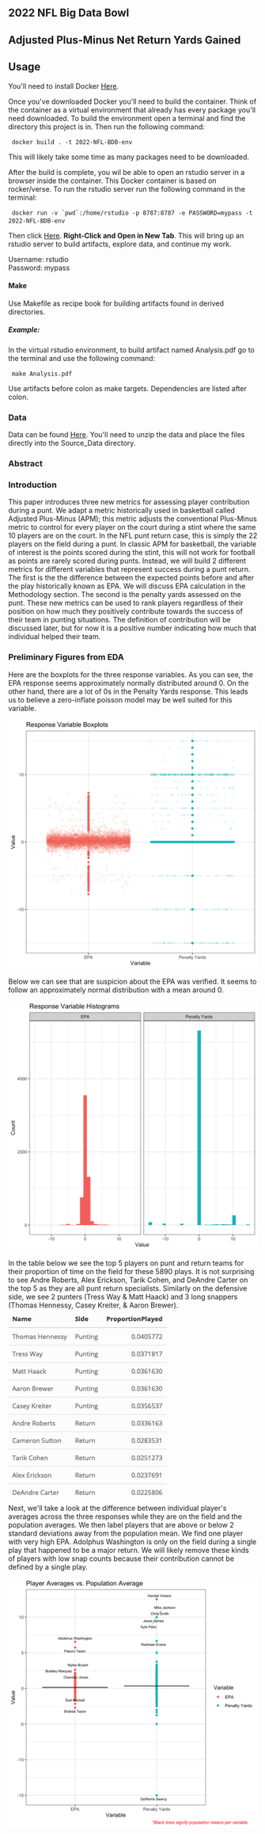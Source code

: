 2022 NFL Big Data Bowl
----------------------

## Adjusted Plus-Minus Net Return Yards Gained

## Usage

You'll need to install Docker [Here](https://www.docker.com/).

Once you've downloaded Docker you'll need to build the container. Think of the container as a virtual environment that already has every package you'll need downloaded. To build the environment open a terminal and find the directory this project is in. Then run the following command:

     docker build . -t 2022-NFL-BDB-env
    
This will likely take some time as many packages need to be downloaded.

After the build is complete, you wil be able to open an rstudio server in a browser inside the container. This Docker container is based on rocker/verse. To run the rstudio server run the following command in the terminal:

     docker run -v `pwd`:/home/rstudio -p 8787:8787 -e PASSWORD=mypass -t 2022-NFL-BDB-env
      
Then click [Here](http://0.0.0.0:8787/). **Right-Click and Open in New Tab**. This will bring up an rstudio server to build artifacts, explore data, and continue my work. 

Username: rstudio \
Password: mypass

#### Make
Use Makefile as recipe book for building artifacts found in derived directories. 

##### Example:
In the virtual rstudio environment, to build artifact named Analysis.pdf go to the terminal and use the following command:

     make Analysis.pdf
    
Use artifacts before colon as make targets. Dependencies are listed after colon.

### Data

Data can be found [Here](https://www.kaggle.com/c/nfl-big-data-bowl-2022/data). You'll need to unzip the data and place the files directly into the Source_Data directory. 

### Abstract

### Introduction

This paper introduces three new metrics for assessing player contribution during a punt. We adapt a metric historically used in basketball called Adjusted Plus-Minus (APM); this metric adjusts the conventional Plus-Minus metric to control for every player on the court during a stint where the same 10 players are on the court. In the NFL punt return case, this is simply the 22 players on the field during a punt. In classic APM for basketball, the variable of interest is the points scored during the stint, this will not work for football as points are rarely scored during punts. Instead, we will build 2 different metrics for different variables that represent success during a punt return. The first is the the difference between the expected points before and after the play historically known as EPA. We will discuss EPA calculation in the Methodology section. The second is the penalty yards assessed on the punt. These new metrics can be used to rank players regardless of their position on how much they positively contribute towards the success of their team in punting situations. The definition of contribution will be discussed later, but for now it is a positive number indicating how much that individual helped their team.

### Preliminary Figures from EDA

Here are the boxplots for the three response variables. As you can see, the EPA response seems approximately normally distributed around 0. On the other hand, there are a lot of 0s in the  Penalty Yards response. This leads us to believe a zero-inflate poisson model may be well suited for this variable. 

![](EDA_Plots/02_Response_Boxplots.png)

Below we can see that are suspicion about the EPA was verified. It seems to follow an approximately normal distribution with a mean around 0. 

![](EDA_Plots/01_Response_Histograms.png)

In the table below we see the top 5 players on punt and return teams for their proportion of time on the field for these 5890 plays. It is not surprising to see Andre Roberts, Alex Erickson, Tarik Cohen, and DeAndre Carter on the top 5 as they are all punt return specialists. Similarly on the defensive side, we see 2 punters (Tress Way & Matt Haack) and 3 long snappers (Thomas Hennessy, Casey Kreiter, & Aaron Brewer).

![](EDA_Plots/03_player_prop_played_table.png)

Next, we'll take a look at the difference between individual player's averages across the three responses while they are on the field and the population averages. We then label players that are above or below 2 standard deviations away from the population mean. We find one player with very high EPA. Adolphus Washington is only on the field during a single play that happened to be a major return. We will likely remove these kinds of players with low snap counts because their contribution cannot be defined by a single play. 

![](EDA_Plots/04_Player_Avg_Pop_Avg.png)